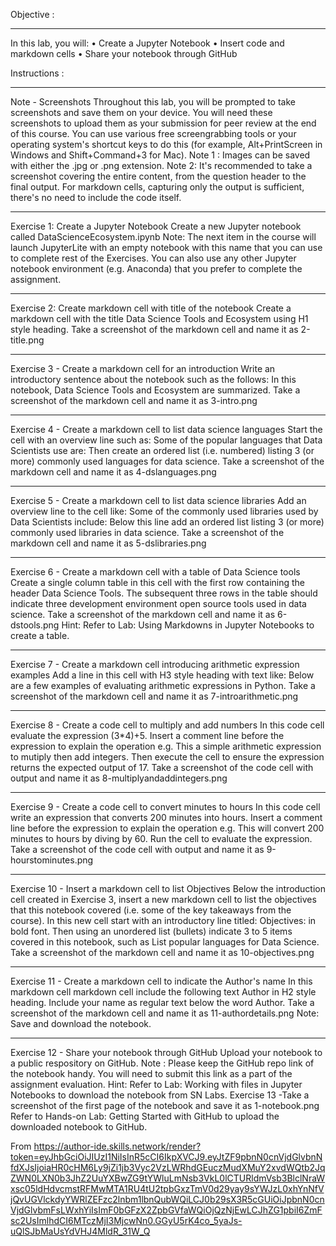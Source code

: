 Objective :
____________________________________________________________________________________________________________________________
In this lab, you will:
•	Create a Jupyter Notebook
•	Insert code and markdown cells
•	Share your notebook through GitHub

Instructions :
______________________________________________________________________________________________________________________________
Note - Screenshots
Throughout this lab, you will be prompted to take screenshots and save them on your device. You will need these screenshots to upload them as your submission for peer review at the end of this course. You can use various free screengrabbing tools or your operating system's shortcut keys to do this (for example, Alt+PrintScreen in Windows and Shift+Command+3 for Mac).
Note 1 : Images can be saved with either the .jpg or .png extension.
Note 2: It's recommended to take a screenshot covering the entire content, from the question header to the final output. For markdown cells, capturing only the output is sufficient, there's no need to include the code itself.
______________________________________________________________________________________________________________________________
Exercise 1: Create a Jupyter Notebook
Create a new Jupyter notebook called DataScienceEcosystem.ipynb
Note: The next item in the course will launch JupyterLite with an empty notebook with this name that you can use to complete rest of the Exercises. You can also use any other Jupyter notebook environment (e.g. Anaconda) that you prefer to complete the assignment.
______________________________________________________________________________________________________________________________
Exercise 2: Create markdown cell with title of the notebook
Create a markdown cell with the title Data Science Tools and Ecosystem using H1 style heading.
Take a screenshot of the markdown cell and name it as 2-title.png
______________________________________________________________________________________________________________________________
Exercise 3 - Create a markdown cell for an introduction
Write an introductory sentence about the notebook such as the follows:
In this notebook, Data Science Tools and Ecosystem are summarized.
Take a screenshot of the markdown cell and name it as 3-intro.png
______________________________________________________________________________________________________________________________
 
Exercise 4 - Create a markdown cell to list data science languages
Start the cell with an overview line such as:
Some of the popular languages that Data Scientists use are:
Then create an ordered list (i.e. numbered) listing 3 (or more) commonly used languages for data science.
Take a screenshot of the markdown cell and name it as 4-dslanguages.png
______________________________________________________________________________________________________________________________
 
Exercise 5 - Create a markdown cell to list data science libraries
Add an overview line to the cell like:
Some of the commonly used libraries used by Data Scientists include:
Below this line add an ordered list listing 3 (or more) commonly used libraries in data science.
Take a screenshot of the markdown cell and name it as 5-dslibraries.png
 ______________________________________________________________________________________________________________________________
Exercise 6 - Create a markdown cell with a table of Data Science tools
Create a single column table in this cell with the first row containing the header Data Science Tools. The subsequent three rows in the table should indicate three development environment open source tools used in data science.
Take a screenshot of the markdown cell and name it as 6-dstools.png
Hint: Refer to Lab: Using Markdowns in Jupyter Notebooks to create a table.
______________________________________________________________________________________________________________________________ 
Exercise 7 - Create a markdown cell introducing arithmetic expression examples
Add a line in this cell with H3 style heading with text like:
Below are a few examples of evaluating arithmetic expressions in Python.
Take a screenshot of the markdown cell and name it as 7-introarithmetic.png
 ______________________________________________________________________________________________________________________________
Exercise 8 - Create a code cell to multiply and add numbers
In this code cell evaluate the expression (3*4)+5.
Insert a comment line before the expression to explain the operation e.g.  This a simple arithmetic expression to mutiply then add integers.
Then execute the cell to ensure the expression returns the expected output of 17.
Take a screenshot of the code cell with output and name it as 8-multiplyandaddintegers.png
______________________________________________________________________________________________________________________________ 
Exercise 9 - Create a code cell to convert minutes to hours
In this code cell write an expression that converts 200 minutes into hours.
Insert a comment line before the expression to explain the operation e.g.  This will convert 200 minutes to hours by diving by 60.
Run the cell to evaluate the expression.
Take a screenshot of the code cell with output and name it as 9-hourstominutes.png
______________________________________________________________________________________________________________________________ 
Exercise 10 - Insert a markdown cell to list Objectives
Below the introduction cell created in Exercise 3, insert a new markdown cell to list the objectives that this notebook covered (i.e. some of the key takeaways from the course). In this new cell start with an introductory line titled: Objectives: in bold font. Then using an unordered list (bullets) indicate 3 to 5 items covered in this notebook, such as List popular languages for Data Science.
Take a screenshot of the markdown cell and name it as 10-objectives.png
______________________________________________________________________________________________________________________________ 
Exercise 11 - Create a markdown cell to indicate the Author's name
In this markdown cell markdown cell include the following text Author in H2 style heading. Include your name as regular text below the word Author.
Take a screenshot of the markdown cell and name it as 11-authordetails.png
Note: Save and download the notebook.
______________________________________________________________________________________________________________________________ 
Exercise 12 - Share your notebook through GitHub
Upload your notebook to a public respository on GitHub.
Note : Please keep the GitHub repo link of the notebook handy.
You will need to submit this link as a part of the assignment evaluation.
Hint: Refer to Lab: Working with files in Jupyter Notebooks to download the notebook from SN Labs.
Exercise 13 -Take a screenshot of the first page of the notebook and save it as 1-notebook.png
Refer to Hands-on Lab: Getting Started with GitHub to upload the downloaded notebook to GitHub.
 
From <https://author-ide.skills.network/render?token=eyJhbGciOiJIUzI1NiIsInR5cCI6IkpXVCJ9.eyJtZF9pbnN0cnVjdGlvbnNfdXJsIjoiaHR0cHM6Ly9jZi1jb3Vyc2VzLWRhdGEuczMudXMuY2xvdWQtb2JqZWN0LXN0b3JhZ2UuYXBwZG9tYWluLmNsb3VkL0lCTURldmVsb3BlclNraWxsc05ldHdvcmstRFMwMTA1RU4tU2tpbGxzTmV0d29yay9sYWJzL0xhYnNfVjQvUGVlckdyYWRlZEFzc2lnbm1lbnQubWQiLCJ0b29sX3R5cGUiOiJpbnN0cnVjdGlvbmFsLWxhYiIsImF0bGFzX2ZpbGVfaWQiOjQzNjEwLCJhZG1pbiI6ZmFsc2UsImlhdCI6MTczMjI3MjcwNn0.GGyU5rK4co_5yaJs-uQlSJbMaUsYdVHJ4MldR_31W_Q> 
